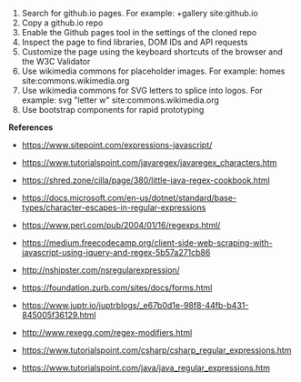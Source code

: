 1. Search for github.io pages. For example: +gallery site:github.io
2. Copy a github.io repo
3. Enable the Github pages tool in the settings of the cloned repo
4. Inspect the page to find libraries, DOM IDs and API requests
5. Customize the page using the keyboard shortcuts of the browser and the W3C Validator
5. Use wikimedia commons for placeholder images. For example: homes site:commons.wikimedia.org
6. Use wikimedia commons for SVG letters to splice into logos. For example: svg "letter w" site:commons.wikimedia.org
7. Use bootstrap components for rapid prototyping


**References**

* https://www.sitepoint.com/expressions-javascript/

* https://www.tutorialspoint.com/javaregex/javaregex_characters.htm

* https://shred.zone/cilla/page/380/little-java-regex-cookbook.html

* https://docs.microsoft.com/en-us/dotnet/standard/base-types/character-escapes-in-regular-expressions

* https://www.perl.com/pub/2004/01/16/regexps.html/
 
* https://medium.freecodecamp.org/client-side-web-scraping-with-javascript-using-jquery-and-regex-5b57a271cb86

* http://nshipster.com/nsregularexpression/

* https://foundation.zurb.com/sites/docs/forms.html

* https://www.juptr.io/juptrblogs/_e67b0d1e-98f8-44fb-b431-845005f36129.html

* http://www.rexegg.com/regex-modifiers.html

* https://www.tutorialspoint.com/csharp/csharp_regular_expressions.htm

* https://www.tutorialspoint.com/java/java_regular_expressions.htm